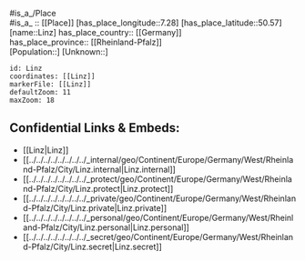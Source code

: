 ﻿---
location: [50.57,7.28] 
mapzoom: [7,12] 
mapmarker: city 
type: City
tags:
- geo/City


SpocWebEntityId: 32038
isDeleted: false
confidential: public

---
#is_a_/Place  
#is_a_ :: [[Place]] 
[has_place_longitude::7.28] 
[has_place_latitude::50.57] 
[name::Linz] 
has_place_country:: [[Germany]]  
has_place_province:: [[Rheinland-Pfalz]]  
[Population::] 
[Unknown::] 


```leaflet
id: Linz
coordinates: [[Linz]] 
markerFile: [[Linz]] 
defaultZoom: 11 
maxZoom: 18
```


## Confidential Links & Embeds: 
- [[Linz|Linz]]  
- [[../../../../../../../../_internal/geo/Continent/Europe/Germany/West/Rheinland-Pfalz/City/Linz.internal|Linz.internal]] 
- [[../../../../../../../../_protect/geo/Continent/Europe/Germany/West/Rheinland-Pfalz/City/Linz.protect|Linz.protect]] 
- [[../../../../../../../../_private/geo/Continent/Europe/Germany/West/Rheinland-Pfalz/City/Linz.private|Linz.private]] 
- [[../../../../../../../../_personal/geo/Continent/Europe/Germany/West/Rheinland-Pfalz/City/Linz.personal|Linz.personal]] 
- [[../../../../../../../../_secret/geo/Continent/Europe/Germany/West/Rheinland-Pfalz/City/Linz.secret|Linz.secret]] 
